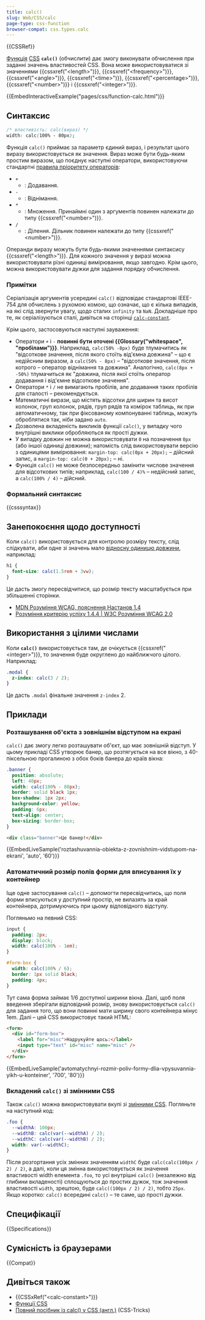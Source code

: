 ```yaml
---
title: calc()
slug: Web/CSS/calc
page-type: css-function
browser-compat: css.types.calc
---
```


{{CSSRef}}

[Функція](/uk/docs/Web/CSS/CSS_Functions) [CSS](/uk/docs/Web/CSS) **`calc()`** (обчислити) дає змогу виконувати обчислення при заданні значень властивостей CSS. Вона може використовуватися зі значеннями {{cssxref("&lt;length&gt;")}}, {{cssxref("&lt;frequency&gt;")}}, {{cssxref("&lt;angle&gt;")}}, {{cssxref("&lt;time&gt;")}}, {{cssxref("&lt;percentage&gt;")}}, {{cssxref("&lt;number&gt;")}} і {{cssxref("&lt;integer&gt;")}}.

{{EmbedInteractiveExample("pages/css/function-calc.html")}}

## Синтаксис

```css
/* властивість: calc(вираз) */
width: calc(100% - 80px);
```

Функція `calc()` приймає за параметр єдиний вираз, і результат цього виразу використовується як значення. Вираз може бути будь-яким простим виразом, що поєднує наступні оператори, використовуючи стандартні [правила пріоритету операторів](/uk/docs/Learn/JavaScript/First_steps/Math#priorytet-operatoriv):

- `+`
  - : Додавання.
- `-`
  - : Віднімання.
- `*`
  - : Множення. Принаймні один з аргументів повинен належати до типу {{cssxref("&lt;number&gt;")}}.
- `/`
  - : Ділення. Дільник повинен належати до типу {{cssxref("&lt;number&gt;")}}.

Операнди виразу можуть бути будь-якими значеннями синтаксису {{cssxref("&lt;length&gt;")}}. Для кожного значення у виразі можна використовувати різні одиниці вимірювання, якщо завгодно. Крім цього, можна використовувати дужки для задання порядку обчислення.

### Примітки

Серіалізація аргументів усередині `calc()` відповідає стандартові IEEE-754 для обчислень з рухомою комою, що означає, що є кілька випадків, на які слід звернути увагу, щодо сталих `infinity` та `NaN`.
Докладніше про те, як серіалізуються сталі, дивіться на сторінці [`calc-constant`](/uk/docs/Web/CSS/calc-constant).

Крім цього, застосовуються наступні зауваження:

- Оператори `+` і `-` **повинні бути оточені {{Glossary("whitespace", "пробілами")}}**. Наприклад, `calc(50% -8px)` буде тлумачитись як "відсоткове значення, після якого стоїть від'ємна довжина" – що є недійсним виразом, а `calc(50% - 8px)` – "відсоткове значення, після котрого – оператор віднімання та довжина". Аналогічно, `calc(8px + -50%)` тлумачиться як "довжина, після якої стоїть оператор додавання і від'ємне відсоткове значення".
- Оператори `*` і `/` не вимагають пробілів, але додавання таких пробілів для сталості – рекомендується.
- Математичні вирази, що містять відсотки для ширин та висот колонок, груп колонок, рядів, груп рядів та комірок таблиць, як при автоматичному, так при фіксованому компонуванні таблиць, _можуть_ оброблятися так, ніби задано `auto`.
- Дозволена вкладеність викликів функції `calc()`, у випадку чого внутрішні виклики обробляються як прості дужки.
- У випадку довжин не можна використовувати `0` на позначення `0px` (або іншої одиниці довжини); натомість слід використовувати версію з одиницями вимірювання: `margin-top: calc(0px + 20px);` – дійсний запис, а `margin-top: calc(0 + 20px);` – ні.
- Функція `calc()` не може безпосередньо замінити числове значення для відсоткових типів; наприклад, `calc(100 / 4)%` – недійсний запис, а `calc(100% / 4)` – дійсний.

### Формальний синтаксис

{{csssyntax}}

## Занепокоєння щодо доступності

Коли `calc()` використовується для контролю розміру тексту, слід слідкувати, аби одне зі значень мало [відносну одиницю довжини](/uk/docs/Web/CSS/length#vidnosni-odynytsi-dovzhyny), наприклад:

```css
h1 {
  font-size: calc(1.5rem + 3vw);
}
```

Це дасть змогу пересвідчитися, що розмір тексту масштабується при збільшенні сторінки.

- [MDN Розуміння WCAG, пояснення Настанов 1.4](/uk/docs/Web/Accessibility/Understanding_WCAG/Perceivable#guideline_1.4_make_it_easier_for_users_to_see_and_hear_content_including_separating_foreground_from_background)
- [Розуміння критерію успіху 1.4.4 | W3C Розуміння WCAG 2.0](https://www.w3.org/TR/UNDERSTANDING-WCAG20/visual-audio-contrast-scale.html)

## Використання з цілими числами

Коли **`calc()`** використовується там, де очікується {{cssxref("&lt;integer&gt;")}}, то значення буде округлено до найближчого цілого. Наприклад:

```css
.modal {
  z-index: calc(3 / 2);
}
```

Це дасть `.modal` фінальне значення `z-index` 2.

## Приклади

### Розташування об'єкта з зовнішнім відступом на екрані

`calc()` дає змогу легко розташувати об'єкт, що має зовнішній відступ. У цьому прикладі CSS утворює банер, що розтягується на все вікно, з 40-піксельною прогалиною з обох боків банера до країв вікна:

```css
.banner {
  position: absolute;
  left: 40px;
  width: calc(100% - 80px);
  border: solid black 1px;
  box-shadow: 1px 2px;
  background-color: yellow;
  padding: 6px;
  text-align: center;
  box-sizing: border-box;
}
```

```html
<div class="banner">Це банер!</div>
```

{{EmbedLiveSample('roztashuvannia-obiekta-z-zovnishnim-vidstupom-na-ekrani', 'auto', '60')}}

### Автоматичний розмір полів форми для вписування їх у контейнер

Іще одне застосування `calc()` – допомогти пересвідчитись, що поля форми вписуються у доступний простір, не вилазять за край контейнера, дотримуючись при цьому відповідного відступу.

Погляньмо на певний CSS:

```css
input {
  padding: 2px;
  display: block;
  width: calc(100% - 1em);
}

#form-box {
  width: calc(100% / 6);
  border: 1px solid black;
  padding: 4px;
}
```

Тут сама форма займає 1/6 доступної ширини вікна. Далі, щоб поля введення зберігали відповідний розмір, знову використовується `calc()` для задання того, що вони повинні мати ширину свого контейнера мінус 1em. Далі – цей CSS використовує такий HTML:

```html
<form>
  <div id="form-box">
    <label for="misc">Надрукуйте щось:</label>
    <input type="text" id="misc" name="misc" />
  </div>
</form>
```

{{EmbedLiveSample('avtomatychnyi-rozmir-poliv-formy-dlia-vpysuvannia-yikh-u-konteiner', '700', '80')}}

### Вкладений `calc()` зі змінними CSS

Також `calc()` можна використовувати вкупі зі [змінними CSS](/uk/docs/Web/CSS/CSS_cascading_variables). Погляньте на наступний код:

```css
.foo {
  --widthA: 100px;
  --widthB: calc(var(--widthA) / 2);
  --widthC: calc(var(--widthB) / 2);
  width: var(--widthC);
}
```

Після розгортання усіх змінних значенням `widthC` буде `calc(calc(100px / 2) / 2)`, а далі, коли ця змінна використовується як значення властивості width елемента `.foo`, то усі внутрішні `calc()` (незалежно від глибини вкладеності) сплощуються до простих дужок, тож значення властивості `width`, зрештою, буде `calc((100px / 2) / 2)`, тобто `25px`. Якщо коротко: `calc()` всередині `calc()` – те саме, що прості дужки.

## Специфікації

{{Specifications}}

## Сумісність із браузерами

{{Compat}}

## Дивіться також

- {{CSSxRef("&lt;calc-constant&gt;")}}
- [Функції CSS](/uk/docs/Web/CSS/CSS_Functions)
- [Повний посібник із calc() у CSS (англ.)](https://css-tricks.com/a-complete-guide-to-calc-in-css/) (CSS-Tricks)
